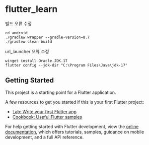 # flutter_learn

빌드 오류 수정
```
cd android
./gradlew wrapper --gradle-version=8.7
./gradlew clean build
```

url_launcher 오류 수정
```
winget install Oracle.JDK.17
flutter config --jdk-dir "C:\Program Files\Java\jdk-17"
```

## Getting Started

This project is a starting point for a Flutter application.

A few resources to get you started if this is your first Flutter project:

- [Lab: Write your first Flutter app](https://docs.flutter.dev/get-started/codelab)
- [Cookbook: Useful Flutter samples](https://docs.flutter.dev/cookbook)

For help getting started with Flutter development, view the
[online documentation](https://docs.flutter.dev/), which offers tutorials,
samples, guidance on mobile development, and a full API reference.
